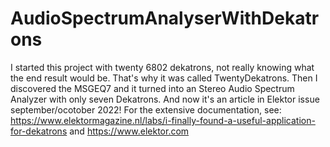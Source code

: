 # AudioSpectrumAnalyserWithDekatrons

I started this project with twenty 6802 dekatrons, not really knowing what the end result would be. That's why it was called TwentyDekatrons. 
Then I discovered the MSGEQ7 and it turned into an Stereo Audio Spectrum Analyzer with only seven Dekatrons. And now it's an article 
in Elektor issue september/ocotober 2022! For the extensive documentation, see: https://www.elektormagazine.nl/labs/i-finally-found-a-useful-application-for-dekatrons and https://www.elektor.com
